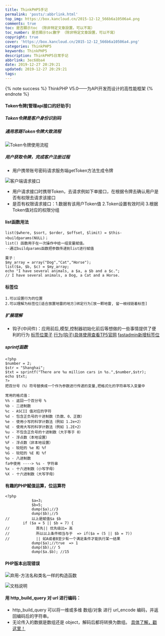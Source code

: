 ```yaml
---
title: ThinkPHP5手记
permalink: 'posts/:abbrlink.html'
top_img: https://box.kancloud.cn/2015-12-12_566b6a10506a4.png
comments: true
toc: 是否顯示toc （除非特定文章設置，可以不寫）
toc_number: 是否顯示toc數字 （除非特定文章設置，可以不寫）
copyright: true
cover: 'https://box.kancloud.cn/2015-12-12_566b6a10506a4.png'
categories: ThinkPHP5
keywords: ThinkPHP5
description: ThinkPHP5日常手记
abbrlink: 3ec68ba4
date: 2019-12-27 20:29:21
updated: 2019-12-27 20:29:21
tags:
---
```

<meta name="referrer" content="never">
<blockquote class="blockquote-center"></blockquote>
{% note success %}
ThinkPHP V5.0——为API开发而设计的高性能框架
{% endnote %}

#### Token令牌[管理api接口的好助手]
##### Token令牌是客户身份识别码
##### 通用思路Token令牌大致流程
![Token令牌使用流程](https://upload-images.jianshu.io/upload_images/3098875-fde0010ea95839b4.png?imageMogr2/auto-orient/strip%7CimageView2/2/w/1240)

##### 用户获取令牌，完成客户注册过程
-  用户携带账号密码请求服务端getToken方法生成令牌 

![客户端请求接口](https://upload-images.jianshu.io/upload_images/3098875-d7e7a44698850764.png?imageMogr2/auto-orient/strip%7CimageView2/2/w/1240)
- 用户请求接口时携带Token，去请求例如下单接口，在根据令牌去确认用户是否有权限去请求该接口
- 是否有权限请求接口：1.数据有该用户Token值 2.Token设置有效时间 3.根据Token值对应的权限分组

#### list函数用法
```
list($where, $sort, $order, $offset, $limit) = $this->buildparams(NULL)；
list() 函数用于在一次操作中给一组变量赋值。
--通过buildparams函数把参数传递到list进行赋值

栗子：
$my_array = array("Dog","Cat","Horse");
list($a, $b, $c) = $my_array;
echo "I have several animals, a $a, a $b and a $c.";
// I have several animals, a Dog, a Cat and a Horse.
```
<!--more-->
#### 标签位
```
1.可以设置行为的位置
2.可以理解为标签位[适合放置地雷的地方]绑定行为[放一颗地雷, 留一根线链着标签]
```
##### 扩展理解
- 钩子(中间件)：应用前后,模型,控制器初始化前后等想做的一些事情提供了便利的行为
[标签位栗子](https://blog.csdn.net/lovemyself196221/article/details/78183699)
[行为(钩子)具体使用查看TP5官网](https://www.kancloud.cn/manual/thinkphp5/118130)
[fastadmin新增标签位](http://doc.fastadmin.net/docs/addons.html#%E7%9B%AE%E5%BD%95%E4%BB%8B%E7%BB%8D-2)

##### sprintf函数 
```
<?php
$number = 2;
$str = "Shanghai";
$txt = sprintf("There are %u million cars in %s.",$number,$str);
echo $txt;
?>
把百分号（%）符号替换成一个作为参数进行传递的变量,把格式化的字符串写入变量中

常用的格式值：
%% - 返回一个百分号 %
%b - 二进制数
%c - ASCII 值对应的字符
%d - 包含正负号的十进制数（负数、0、正数）
%e - 使用小写的科学计数法（例如 1.2e+2）
%E - 使用大写的科学计数法（例如 1.2E+2）
%u - 不包含正负号的十进制数（大于等于 0）
%f - 浮点数（本地设置）
%F - 浮点数（非本地设置）
%g - 较短的 %e 和 %f
%G - 较短的 %E 和 %f
%o - 八进制数
fa中使用 ----> %s - 字符串
%x - 十六进制数（小写字母）
%X - 十六进制数（大写字母）
```
#### 有趣的PHP赋值运算，位运算符
```
<?php
            $a=3;
            $b=5;
            dump($a);//3
            dump($b);//5
//          以上是赋值$a $b
        if ($a = 5 || $b = 7) {
//            首先|| 优先级比= 高
//            所以以上条件相当与于  => if($a = (5 || $b = 7))
//            || 如A或者B至少有一个满足条件才能执行某一结果
            dump($a);//true  => 1
            dump($b);// 5
            dump($a.$b); //15
```
#### PHP版本出现错误
![弃用-方法名和类名一样的构造函数](https://phpcoder-1259614901.cos.ap-guangzhou.myqcloud.com/phpcoder/fastadmin/3098875-b4bd5a143605e8f6.png)

![文档说明](https://phpcoder-1259614901.cos.ap-guangzhou.myqcloud.com/phpcoder/fastadmin/3098875-4c52a07f6ec7e856.png)

#### 用 http_build_query 对 url 进行编码：
- http_build_query 可以将一维或多维 数组/对象 进行 url_encode 编码，并返回编码后的字符串。
- 无论传入的数据是数组还是 object，解码后都将转换为数组。
[具体了解，戳这里！](https://www.jianshu.com/p/5e9239e44eb8)



